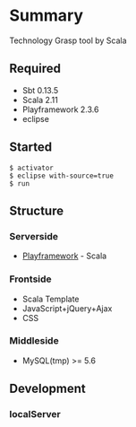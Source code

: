 # Summary

Technology Grasp tool by Scala

## Required
* Sbt 0.13.5
* Scala 2.11
* Playframework 2.3.6
* eclipse
 
## Started

```
$ activator
$ eclipse with-source=true
$ run
```

## Structure

### Serverside
* [Playframework](https://www.playframework.com/) - Scala

### Frontside
* Scala Template
* JavaScript+jQuery+Ajax
* CSS
 
### Middleside
* MySQL(tmp) >= 5.6

## Development

### localServer
